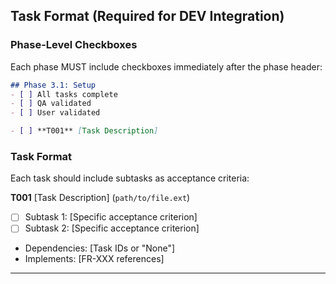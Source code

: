 ## Task Format (Required for DEV Integration)

### Phase-Level Checkboxes

Each phase MUST include checkboxes immediately after the phase header:

```markdown
## Phase 3.1: Setup
- [ ] All tasks complete
- [ ] QA validated
- [ ] User validated

- [ ] **T001** [Task Description]
```

### Task Format

Each task should include subtasks as acceptance criteria:

**T001** [Task Description] (`path/to/file.ext`)
- [ ] Subtask 1: [Specific acceptance criterion]
- [ ] Subtask 2: [Specific acceptance criterion]
- Dependencies: [Task IDs or "None"]
- Implements: [FR-XXX references]

---
